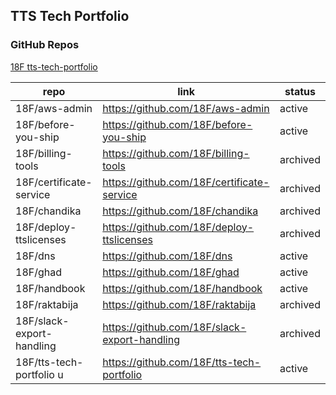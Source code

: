 ## TTS Tech Portfolio

### GitHub Repos

[18F tts-tech-portfolio](https://github.com/orgs/18F/teams/tts-tech-portfolio/repositories)

| repo                      | link                                         | status   |
| ------------------------- | -------------------------------------------- | -------- |
| 18F/aws-admin             | https://github.com/18F/aws-admin             | active   |
| 18F/before-you-ship       | https://github.com/18F/before-you-ship       | active   |
| 18F/billing-tools         | https://github.com/18F/billing-tools         | archived |
| 18F/certificate-service   | https://github.com/18F/certificate-service   | archived |
| 18F/chandika              | https://github.com/18F/chandika              | archived |
| 18F/deploy-ttslicenses    | https://github.com/18F/deploy-ttslicenses    | archived |
| 18F/dns                   | https://github.com/18F/dns                   | active   |
| 18F/ghad                  | https://github.com/18F/ghad                  | active   |
| 18F/handbook              | https://github.com/18F/handbook              | active   |
| 18F/raktabija             | https://github.com/18F/raktabija             | archived |
| 18F/slack-export-handling | https://github.com/18F/slack-export-handling | archived |
| 18F/tts-tech-portfolio u  | https://github.com/18F/tts-tech-portfolio    | active   |
